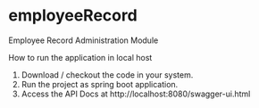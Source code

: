 # employeeRecord
Employee Record Administration Module




How to run the application in local host
1. Download / checkout the code in your system.
2. Run the project as spring boot application.
3. Access the API Docs at http://localhost:8080/swagger-ui.html

